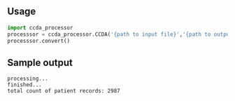 ## Usage
```python
import ccda_processor
processsor = ccda_processor.CCDA('{path to input file}','{path to output directory}')
processsor.convert()
```

## Sample output
```buildoutcfg
processing...
finished...
total count of patient records: 2987
```